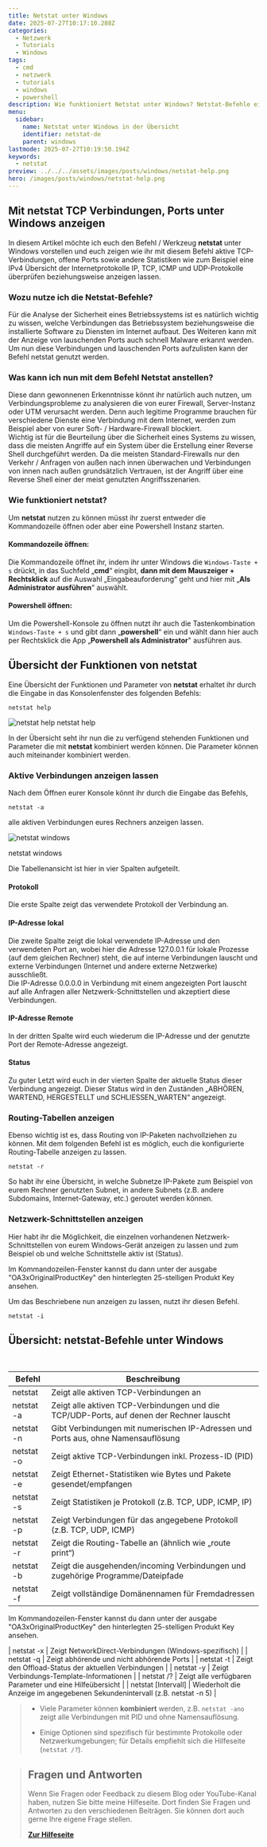 ```yaml
---
title: Netstat unter Windows
date: 2025-07-27T10:17:10.288Z
categories:
  - Netzwerk
  - Tutorials
  - Windows
tags:
  - cmd
  - netzwerk
  - tutorials
  - windows
  - powershell
description: Wie funktioniert Netstat unter Windows? Netstat-Befehle einfach erklärt
menu:
  sidebar:
    name: Netstat unter Windows in der Übersicht
    identifier: netstat-de
    parent: windows
lastmode: 2025-07-27T10:19:50.194Z
keywords:
  - netstat
preview: ../../../assets/images/posts/windows/netstat-help.png
hero: /images/posts/windows/netstat-help.png
---
```


## Mit netstat TCP Verbindungen, Ports unter Windows anzeigen

In diesem Artikel möchte ich euch den Befehl / Werkzeug **netstat** unter Windows vorstellen und euch zeigen wie ihr mit diesem Befehl aktive TCP-Verbindungen, offene Ports sowie andere Statistiken wie zum Beispiel eine IPv4 Übersicht der Internetprotokolle IP, TCP, ICMP und UDP-Protokolle überprüfen beziehungsweise anzeigen lassen.

### Wozu nutze ich die Netstat-Befehle?

Für die Analyse der Sicherheit eines Betriebssystems ist es natürlich wichtig zu wissen, welche Verbindungen das Betriebssystem beziehungsweise die installierte Software zu Diensten im Internet aufbaut. Des Weiteren kann mit der Anzeige von lauschenden Ports auch schnell Malware erkannt werden. Um nun diese Verbindungen und lauschenden Ports aufzulisten kann der Befehl netstat genutzt werden.

### Was kann ich nun mit dem Befehl Netstat anstellen?

Diese dann gewonnenen Erkenntnisse könnt ihr natürlich auch nutzen, um Verbindungsprobleme zu analysieren die von eurer Firewall, Server-Instanz oder UTM verursacht werden. Denn auch legitime Programme brauchen für verschiedene Dienste eine Verbindung mit dem Internet, werden zum Beispiel aber von eurer Soft- / Hardware-Firewall blockiert.  
Wichtig ist für die Beurteilung über die Sicherheit eines Systems zu wissen, dass die meisten Angriffe auf ein System über die Erstellung einer Reverse Shell durchgeführt werden. Da die meisten Standard-Firewalls nur den Verkehr / Anfragen von außen nach innen überwachen und Verbindungen von innen nach außen grundsätzlich Vertrauen, ist der Angriff über eine Reverse Shell einer der meist genutzten Angriffsszenarien.

### Wie funktioniert netstat?

Um **netstat** nutzen zu können müsst ihr zuerst entweder die Kommandozeile öffnen oder aber eine Powershell Instanz starten.

#### Kommandozeile öffnen:

Die Kommandozeile öffnet ihr, indem ihr unter Windows die `Windows-Taste + s` drückt, in das Suchfeld „**cmd**“ eingibt, **dann mit dem Mauszeiger + Rechtsklick** auf die Auswahl „Eingabeauforderung“ geht und hier mit „**Als Administrator ausführen**“ auswählt.

#### Powershell öffnen:

Um die Powershell-Konsole zu öffnen nutzt ihr auch die Tastenkombination `Windows-Taste + s` und gibt dann „**powershell**“ ein und wählt dann hier auch per Rechtsklick die App „**Powershell als Administrator**" ausführen aus.

## Übersicht der Funktionen von **netstat**

Eine Übersicht der Funktionen und Parameter von **netstat** erhaltet ihr durch die Eingabe in das Konsolenfenster des folgenden Befehls:

```msdos
netstat help
```

![netstat help](/images/posts/windows/netstat-help.png)
netstat help


In der Übersicht seht ihr nun die zu verfügend stehenden Funktionen und Parameter die mit **netstat** kombiniert werden können. Die Parameter können auch miteinander kombiniert werden.

### Aktive Verbindungen anzeigen lassen

Nach dem Öffnen eurer Konsole könnt ihr durch die Eingabe das Befehls,

```msdos
netstat -a
```

alle aktiven Verbindungen eures Rechners anzeigen lassen.


![netstat windows](/images/posts/windows/netstat.png)

netstat windows


Die Tabellenansicht ist hier in vier Spalten aufgeteilt.

#### Protokoll

Die erste Spalte zeigt das verwendete Protokoll der Verbindung an.

#### IP-Adresse lokal

Die zweite Spalte zeigt die lokal verwendete IP-Adresse und den verwendeten Port an, wobei hier die Adresse 127.0.0.1 für lokale Prozesse (auf dem gleichen Rechner) steht, die auf interne Verbindungen lauscht und externe Verbindungen (Internet und andere externe Netzwerke) ausschließt.  
Die IP-Adresse 0.0.0.0 in Verbindung mit einem angezeigten Port lauscht auf alle Anfragen aller Netzwerk-Schnittstellen und akzeptiert diese Verbindungen.

#### IP-Adresse Remote

In der dritten Spalte wird euch wiederum die IP-Adresse und der genutzte Port der Remote-Adresse angezeigt.

#### Status

Zu guter Letzt wird euch in der vierten Spalte der aktuelle Status dieser Verbindung angezeigt. Dieser Status wird in den Zuständen „ABHÖREN, WARTEND, HERGESTELLT und SCHLIESSEN\_WARTEN“ angezeigt.

### Routing-Tabellen anzeigen

Ebenso wichtig ist es, dass Routing von IP-Paketen nachvollziehen zu können.
Mit dem folgenden Befehl ist es möglich, euch die konfigurierte Routing-Tabelle anzeigen zu lassen.

```msdos
netstat -r
```
So habt ihr eine Übersicht, in welche Subnetze IP-Pakete zum Beispiel von eurem Rechner genutzten Subnet, in andere Subnets (z.B. andere Subdomains, Internet-Gateway, etc.) geroutet werden können.

### Netzwerk-Schnittstellen anzeigen

Hier habt ihr die Möglichkeit, die einzelnen vorhandenen Netzwerk-Schnittstellen von eurem Windows-Gerät anzeigen zu lassen und zum Beispiel ob und welche Schnittstelle aktiv ist (Status).


Im Kommandozeilen-Fenster kannst du dann unter der ausgabe "OA3xOriginalProductKey" den hinterlegten 25-stelligen Produkt Key ansehen.


Um das Beschriebene nun anzeigen zu lassen, nutzt ihr diesen Befehl.

```msdos
netstat -i
```

## Übersicht: netstat-Befehle unter Windows
</br>

| Befehl                    | Beschreibung                                                                               |
|---------------------------|--------------------------------------------------------------------------------------------|
| netstat                   | Zeigt alle aktiven TCP-Verbindungen an                                                     |
| netstat -a                | Zeigt alle aktiven TCP-Verbindungen und die TCP/UDP-Ports, auf denen der Rechner lauscht  |
| netstat -n                | Gibt Verbindungen mit numerischen IP-Adressen und Ports aus, ohne Namensauflösung         |
| netstat -o                | Zeigt aktive TCP-Verbindungen inkl. Prozess-ID (PID)                                      |
| netstat -e                | Zeigt Ethernet-Statistiken wie Bytes und Pakete gesendet/empfangen                        |
| netstat -s                | Zeigt Statistiken je Protokoll (z.B. TCP, UDP, ICMP, IP)                                  |
| netstat -p <Protokoll>    | Zeigt Verbindungen für das angegebene Protokoll (z.B. TCP, UDP, ICMP)                     |
| netstat -r                | Zeigt die Routing-Tabelle an (ähnlich wie „route print“)                                  |
| netstat -b                | Zeigt die ausgehenden/incoming Verbindungen und zugehörige Programme/Dateipfade           |
| netstat -f                | Zeigt vollständige Domänennamen für Fremdadressen                                         |

Im Kommandozeilen-Fenster kannst du dann unter der ausgabe "OA3xOriginalProductKey" den hinterlegten 25-stelligen Produkt Key ansehen.


| netstat -x                | Zeigt NetworkDirect-Verbindungen (Windows-spezifisch)                                     |
| netstat -q                | Zeigt abhörende und nicht abhörende Ports                                                 |
| netstat -t                | Zeigt den Offload-Status der aktuellen Verbindungen                                       |
| netstat -y                | Zeigt Verbindungs-Template-Informationen                                                  |
| netstat /?                | Zeigt alle verfügbaren Parameter und eine Hilfeübersicht                                   |
| netstat [Intervall]       | Wiederholt die Anzeige im angegebenen Sekundenintervall (z.B. netstat -n 5)               |
</br>


> - Viele Parameter können **kombiniert** werden, z.B. `netstat -ano` zeigt alle Verbindungen mit PID und ohne Namensauflösung.
> 
> - Einige Optionen sind spezifisch für bestimmte Protokolle oder Netzwerkumgebungen; für Details empfiehlt sich die Hilfeseite (`netstat /?`).

<!-- FM:Snippet:Start data:{"id":"Help deutsch","fields":[]} -->
> ## Fragen und Antworten
>
> Wenn Sie Fragen oder Feedback zu diesem Blog oder YouTube-Kanal haben, nutzen Sie bitte meine Hilfeseite. Dort finden Sie Fragen und Antworten zu den verschiedenen Beiträgen. Sie können dort auch gerne Ihre eigene Frage stellen.
>
> [**Zur Hilfeseite**](https://ticket.secure-bits.org/help)
<!-- FM:Snippet:End -->